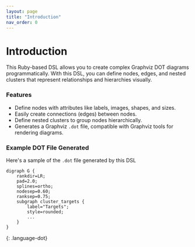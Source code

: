 ```yaml
---
layout: page
title: "Introduction"
nav_order: 0
---
```


# Introduction

This Ruby-based DSL allows you to create complex Graphviz DOT diagrams programmatically. With this DSL, you can define nodes, edges, and nested clusters that represent relationships and hierarchies visually.

### Features

- Define nodes with attributes like labels, images, shapes, and sizes.
- Easily create connections (edges) between nodes.
- Define nested clusters to group nodes hierarchically.
- Generates a Graphviz `.dot` file, compatible with Graphviz tools for rendering diagrams.

### Example DOT File Generated

Here's a sample of the `.dot` file generated by this DSL
~~~
digraph G {
    rankdir=LR;
    pad=2.0;
    splines=ortho;
    nodesep=0.60;
    ranksep=0.75;
    subgraph cluster_targets {
        label="Targets";
        style=rounded;
        ...
    }
}
~~~
{: .language-dot}
